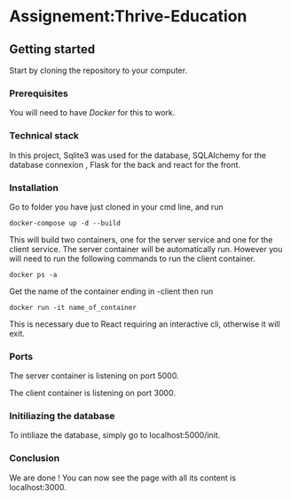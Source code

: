 # Assignement:Thrive-Education

## Getting started

Start by cloning the repository to your computer.

### Prerequisites
You will need to have *Docker* for this to work.

### Technical stack
In this project, Sqlite3 was used for the database, SQLAlchemy for the database connexion , Flask for the back and react for the front.

### Installation
Go to folder you have just cloned in your cmd line, and run 
```
docker-compose up -d --build
```
This will build two containers, one for the server service and one for the client service.
The server container will be automatically run.
However you will need to run the following commands to run the client container.
```
docker ps -a
```
Get the name of the container ending in -client then run

```
docker run -it name_of_container
```
This is necessary due to React requiring an interactive cli, otherwise it will exit.

### Ports
The server container is listening on port 5000.

The client container is listening on port 3000.

### Initiliazing the database
To intiliaze the database, simply go to localhost:5000/init.
### Conclusion
We are done ! You can now see the page with all its content is localhost:3000.
